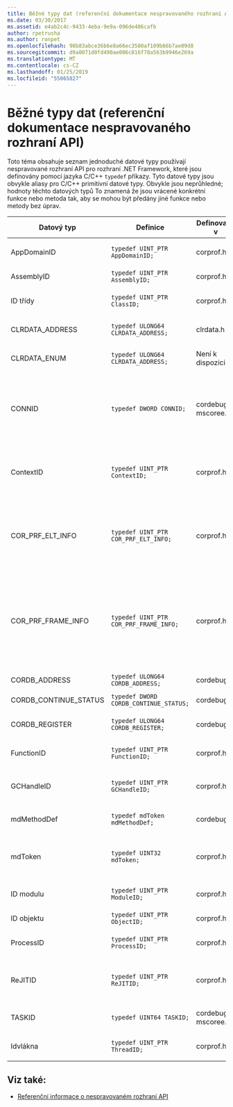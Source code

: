```yaml
---
title: Běžné typy dat (referenční dokumentace nespravovaného rozhraní API)
ms.date: 03/30/2017
ms.assetid: e4ab2c4c-9433-4eba-9e9a-096de406cafb
author: rpetrusha
ms.author: ronpet
ms.openlocfilehash: 98b83abce36b6e8a66ec3580af109b66b7ae09d8
ms.sourcegitcommit: d9a0071d0fd490ae006c816f78a563b9946e269a
ms.translationtype: MT
ms.contentlocale: cs-CZ
ms.lasthandoff: 01/25/2019
ms.locfileid: "55065827"
---
```

# <a name="common-data-types-unmanaged-api-reference"></a>Běžné typy dat (referenční dokumentace nespravovaného rozhraní API)
Toto téma obsahuje seznam jednoduché datové typy používají nespravované rozhraní API pro rozhraní .NET Framework, které jsou definovány pomocí jazyka C/C++ `typedef` příkazy. Tyto datové typy jsou obvykle aliasy pro C/C++ primitivní datové typy. Obvykle jsou neprůhledné; hodnoty těchto datových typů To znamená že jsou vrácené konkrétní funkce nebo metoda tak, aby se mohou být předány jiné funkce nebo metody bez úprav.  
  
|Datový typ|Definice|Definované v|Popis|  
|---------------|----------------|----------------|-----------------|  
|AppDomainID|`typedef UINT_PTR AppDomainID;`|corprof.h|Identifikátor domény aplikace.|  
|AssemblyID|`typedef UINT_PTR AssemblyID;`|corprof.h|Identifikátor sestavení.|  
|ID třídy|`typedef UINT_PTR ClassID;`|corprof.h|Identifikátor spravované třídy.|  
|CLRDATA_ADDRESS|`typedef ULONG64 CLRDATA_ADDRESS;`|clrdata.h|Adresa paměti 64-bit.|
|CLRDATA_ENUM|`typedef ULONG64 CLRDATA_ADDRESS;`|Není k dispozici|Adresa paměti 64-bit.|
|CONNID|`typedef DWORD CONNID;`|cordebug.h, mscoree.h|Identifikátor připojení pro vlákno, které je připojený k instanci systému Microsoft SQL Server.|  
|ContextID|`typedef UINT_PTR ContextID;`|corprof.h|Identifikátor kontext přidružený k konkrétní spravované vlákno.|  
|COR_PRF_ELT_INFO|`typedef UINT_PTR COR_PRF_ELT_INFO;`|corprof.h|Neprůhledný popisovač, který představuje informace o konkrétní rámec zásobníku.|  
|COR_PRF_FRAME_INFO|`typedef UINT_PTR COR_PRF_FRAME_INFO;`|corprof.h|Neprůhledné zpracovat, na kterou odkazuje na blok zásobníku. Je platný pouze během zpětného volání, který je předán.|  
|CORDB_ADDRESS|`typedef ULONG64 CORDB_ADDRESS;`|cordebug.h|Adresy v paměti.|  
|CORDB_CONTINUE_STATUS|`typedef DWORD CORDB_CONTINUE_STATUS;`|cordebug.h|Stav pokračování.|  
|CORDB_REGISTER|`typedef ULONG64 CORDB_REGISTER;`|cordebug.h|Hodnota registru procesoru.|
|FunctionID|`typedef UINT_PTR FunctionID;`|corprof.h|Identifikátor funkce nebo metody.|  
|GCHandleID|`typedef UINT_PTR GCHandleID;`|corprof.h|Popisovač kolekce uvolnění paměti.|  
|mdMethodDef|`typedef mdToken mdMethodDef;`|cordebug.h|Token definice metody.|
|mdToken|`typedef UINT32 mdToken;`|corprof.h|Token metadat (řádek v tabulce metadata).|  
|ID modulu|`typedef UINT_PTR ModuleID;`|corprof.h|Identifikátor modulu sestavení.|  
|ID objektu|`typedef UINT_PTR ObjectID;`|corprof.h|Identifikátor objektu.|  
|ProcessID|`typedef UINT_PTR ProcessID;`|corprof.h|Identifikátor spravovaného procesu.|  
|ReJITID|`typedef UINT_PTR ReJITID;`|corprof.h|Identifikátor funkce zpracovaných kompilátorem JIT.|  
|TASKID|`typedef UINT64 TASKID;`|cordebug.h, mscoree.h|Identifikátor [iclrtask –](../../../docs/framework/unmanaged-api/hosting/iclrtask-interface.md) instance.|  
|Idvlákna|`typedef UINT_PTR ThreadID;`|corprof.h|Identifikátor spravované vlákno.|  
  
## <a name="see-also"></a>Viz také:
- [Referenční informace o nespravovaném rozhraní API](../../../docs/framework/unmanaged-api/index.md)
